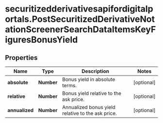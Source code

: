 # securitizedderivativesapifordigitalportals.PostSecuritizedDerivativeNotationScreenerSearchDataItemsKeyFiguresBonusYield

## Properties

Name | Type | Description | Notes
------------ | ------------- | ------------- | -------------
**absolute** | **Number** | Bonus yield in absolute terms. | [optional] 
**relative** | **Number** | Bonus yield relative to the ask price. | [optional] 
**annualized** | **Number** | Annualized bonus yield relative to the ask price. | [optional] 


